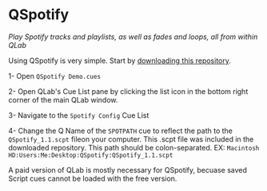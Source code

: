 # QSpotify

*Play Spotify tracks and playlists, as well as fades and loops, all from within QLab*

Using QSpotify is very simple. Start by [downloading this repository](https://github.com/sparks-alec/QSpotify/archive/master.zip).

1- Open `QSpotify Demo.cues`

2- Open QLab's Cue List pane by clicking the list icon in the bottom right corner of the main QLab window.

3- Navigate to the `Spotify Config` Cue List

4- Change the Q Name of the `SPOTPATH` cue to reflect the path to the `QSpotify_1.1.scpt` fileon your computer. This .scpt file was included in the downloaded repository. This path should be colon-separated. EX: `Macintosh HD:Users:Me:Desktop:QSpotify:QSpotify_1.1.scpt`


A paid version of QLab is mostly necessary for QSpotify, becuase saved Script cues cannot be loaded with the free version.